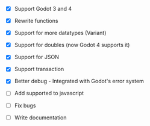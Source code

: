 - [x]  Support Godot 3 and 4

- [x]  Rewrite functions

- [x]  Support for more datatypes (Variant)

- [x]  Support for doubles (now Godot 4 supports it)

- [x]  Support for JSON
 
- [x]  Support transaction

- [x] Better debug - Integrated with Godot's error system

- [ ]  Add supported to javascript

- [ ]  Fix bugs

- [ ]  Write documentation

